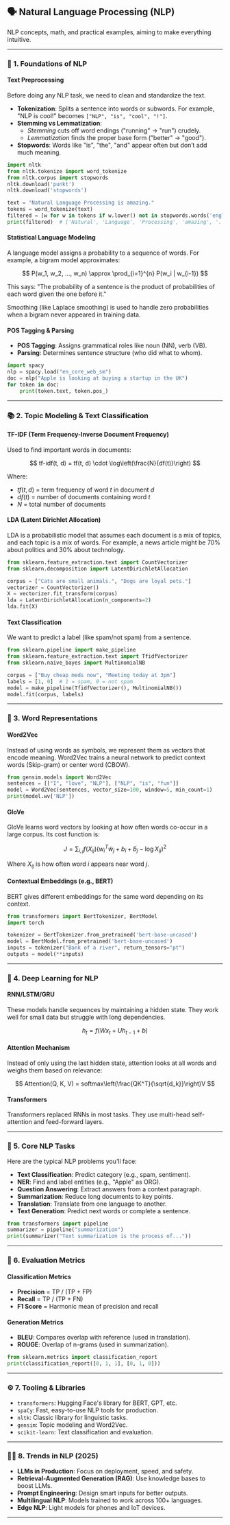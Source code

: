 ## 🗣️ Natural Language Processing (NLP)

NLP concepts, math, and practical examples, aiming to make everything intuitive.

---

### 🧠 1. Foundations of NLP

#### **Text Preprocessing**

Before doing any NLP task, we need to clean and standardize the text.

- **Tokenization**: Splits a sentence into words or subwords. For example, "NLP is cool!" becomes `["NLP", "is", "cool", "!"]`.
- **Stemming vs Lemmatization**:
  - *Stemming* cuts off word endings ("running" → "run") crudely.
  - *Lemmatization* finds the proper base form ("better" → "good").
- **Stopwords**: Words like "is", "the", "and" appear often but don’t add much meaning.

```python
import nltk
from nltk.tokenize import word_tokenize
from nltk.corpus import stopwords
nltk.download('punkt')
nltk.download('stopwords')

text = "Natural Language Processing is amazing."
tokens = word_tokenize(text)
filtered = [w for w in tokens if w.lower() not in stopwords.words('english')]
print(filtered)  # ['Natural', 'Language', 'Processing', 'amazing', '.']
```

#### **Statistical Language Modeling**

A language model assigns a probability to a sequence of words. For example, a bigram model approximates:

$$ P(w_1, w_2, ..., w_n) \approx \prod_{i=1}^{n} P(w_i | w_{i-1}) $$

This says: "The probability of a sentence is the product of probabilities of each word given the one before it."

Smoothing (like Laplace smoothing) is used to handle zero probabilities when a bigram never appeared in training data.

#### **POS Tagging & Parsing**

- **POS Tagging**: Assigns grammatical roles like noun (NN), verb (VB).
- **Parsing**: Determines sentence structure (who did what to whom).

```python
import spacy
nlp = spacy.load("en_core_web_sm")
doc = nlp("Apple is looking at buying a startup in the UK")
for token in doc:
    print(token.text, token.pos_)
```

---

### 📚 2. Topic Modeling & Text Classification

#### **TF-IDF (Term Frequency-Inverse Document Frequency)**

Used to find important words in documents:

$$ tf-idf(t, d) = tf(t, d) \cdot \log\left(\frac{N}{df(t)}\right) $$

Where:
- $tf(t, d)$ = term frequency of word *t* in document *d*
- $df(t)$ = number of documents containing word *t*
- $N$ = total number of documents

#### **LDA (Latent Dirichlet Allocation)**

LDA is a probabilistic model that assumes each document is a mix of topics, and each topic is a mix of words. For example, a news article might be 70% about politics and 30% about technology.

```python
from sklearn.feature_extraction.text import CountVectorizer
from sklearn.decomposition import LatentDirichletAllocation

corpus = ["Cats are small animals.", "Dogs are loyal pets."]
vectorizer = CountVectorizer()
X = vectorizer.fit_transform(corpus)
lda = LatentDirichletAllocation(n_components=2)
lda.fit(X)
```

#### **Text Classification**

We want to predict a label (like spam/not spam) from a sentence.

```python
from sklearn.pipeline import make_pipeline
from sklearn.feature_extraction.text import TfidfVectorizer
from sklearn.naive_bayes import MultinomialNB

corpus = ["Buy cheap meds now", "Meeting today at 3pm"]
labels = [1, 0]  # 1 = spam, 0 = not spam
model = make_pipeline(TfidfVectorizer(), MultinomialNB())
model.fit(corpus, labels)
```

---

### 🧬 3. Word Representations

#### **Word2Vec**

Instead of using words as symbols, we represent them as vectors that encode meaning. Word2Vec trains a neural network to predict context words (Skip-gram) or center word (CBOW).

```python
from gensim.models import Word2Vec
sentences = [["I", "love", "NLP"], ["NLP", "is", "fun"]]
model = Word2Vec(sentences, vector_size=100, window=5, min_count=1)
print(model.wv['NLP'])
```

#### **GloVe**

GloVe learns word vectors by looking at how often words co-occur in a large corpus. Its cost function is:

$$ J = \sum_{i,j} f(X_{ij})(w_i^T \tilde{w}_j + b_i + \tilde{b}_j - \log X_{ij})^2 $$

Where $X_{ij}$ is how often word $i$ appears near word $j$.

#### **Contextual Embeddings (e.g., BERT)**

BERT gives different embeddings for the same word depending on its context.

```python
from transformers import BertTokenizer, BertModel
import torch

tokenizer = BertTokenizer.from_pretrained('bert-base-uncased')
model = BertModel.from_pretrained('bert-base-uncased')
inputs = tokenizer("Bank of a river", return_tensors="pt")
outputs = model(**inputs)
```

---

### 🤖 4. Deep Learning for NLP

#### **RNN/LSTM/GRU**

These models handle sequences by maintaining a hidden state. They work well for small data but struggle with long dependencies.

$$ h_t = f(Wx_t + Uh_{t-1} + b) $$

#### **Attention Mechanism**

Instead of only using the last hidden state, attention looks at all words and weighs them based on relevance:

$$ Attention(Q, K, V) = softmax\left(\frac{QK^T}{\sqrt{d_k}}\right)V $$

#### **Transformers**

Transformers replaced RNNs in most tasks. They use multi-head self-attention and feed-forward layers.

---

### 💬 5. Core NLP Tasks

Here are the typical NLP problems you’ll face:

- **Text Classification**: Predict category (e.g., spam, sentiment).
- **NER**: Find and label entities (e.g., "Apple" as ORG).
- **Question Answering**: Extract answers from a context paragraph.
- **Summarization**: Reduce long documents to key points.
- **Translation**: Translate from one language to another.
- **Text Generation**: Predict next words or complete a sentence.

```python
from transformers import pipeline
summarizer = pipeline("summarization")
print(summarizer("Text summarization is the process of..."))
```

---

### 🧪 6. Evaluation Metrics

#### **Classification Metrics**
- **Precision** = TP / (TP + FP)
- **Recall** = TP / (TP + FN)
- **F1 Score** = Harmonic mean of precision and recall

#### **Generation Metrics**
- **BLEU**: Compares overlap with reference (used in translation).
- **ROUGE**: Overlap of n-grams (used in summarization).

```python
from sklearn.metrics import classification_report
print(classification_report([0, 1, 1], [0, 1, 0]))
```

---

### ⚙️ 7. Tooling & Libraries

- `transformers`: Hugging Face's library for BERT, GPT, etc.
- `spaCy`: Fast, easy-to-use NLP tools for production.
- `nltk`: Classic library for linguistic tasks.
- `gensim`: Topic modeling and Word2Vec.
- `scikit-learn`: Text classification and evaluation.

---

### 🧑‍🔬 8. Trends in NLP (2025)

- **LLMs in Production**: Focus on deployment, speed, and safety.
- **Retrieval-Augmented Generation (RAG)**: Use knowledge bases to boost LLMs.
- **Prompt Engineering**: Design smart inputs for better outputs.
- **Multilingual NLP**: Models trained to work across 100+ languages.
- **Edge NLP**: Light models for phones and IoT devices.

---

